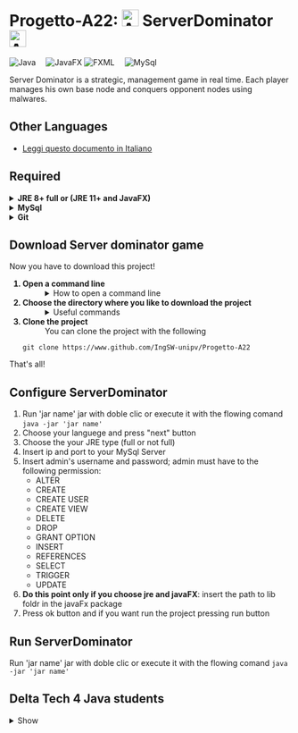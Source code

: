 # Progetto-A22: <img src="https://emojipedia-us.s3.dualstack.us-west-1.amazonaws.com/thumbs/160/microsoft/309/hacker-cat_1f431-200d-1f4bb.png" width="30px" height="30px" alt="Anonymous"> ServerDominator <img src="https://emojipedia-us.s3.dualstack.us-west-1.amazonaws.com/thumbs/160/microsoft/309/hacker-cat_1f431-200d-1f4bb.png" width="30px" height="30px" alt="Anonymous">

![Java](https://img.shields.io/badge/Backend-java-FF334F)&emsp;
![JavaFX](https://img.shields.io/badge/Frontend-JavaFX-33FF93)
![FXML](https://img.shields.io/badge/Frontend-FXML-33FF93)&emsp;
![MySql](https://img.shields.io/badge/Database-MySql-blue)

Server Dominator is a strategic, management game in real time. 
Each player manages his own base node and conquers opponent nodes using malwares.

## Other Languages
- [Leggi questo documento in Italiano](./resources/gitHubREADME/It.md)

## Required
<details>
	<summary>
		<b>JRE 8+ full or (JRE 11+ and JavaFX) </b>
	</summary>	
	<p>
		</br>Verify the JRE version with the following command: 
			<code>
				java -version
			</code>
		</br>If the command is not recognized or (the version is < 11 and is not full JRE 8+) do one of the following
	</p>
	<p>
		<ol>
 			<b><li>JRE 11+ and JavaFX</li></b>
			<dd>Download JRE and JavaFX separately. <b>IMPORTANT:</b> make sure that JRE version is equal or greater than JavaFX Version</dd>
			<ol>
				<b><li>JRE 11+</li></b>
					<dd>You can download it at this <a href="https://docs.oracle.com/goldengate/1212/gg-winux/GDRAD/java.htm" target="_blank" >link</a>.</dd>
				<b><li>JavaFX SDK</li></b>
					<dd>You can download it at this <a href="https://gluonhq.com/products/javafx/" target="_blank" >link</a>.</dd>
			</ol>
 			<b><li>JRE 8+ full</li></b>
				<dd>You can download it at this <a href="https://bell-sw.com/pages/downloads/" target="_blank">link</a>, but make sure to choose the full option package.</dd>
		</ol> 
	</p>
</details>

<details>
	<summary><b>MySql</b></summary>
	<p>
		</br>This is the <a href="https://dev.mysql.com/doc/mysql-installation-excerpt/8.0/en/" target="_blank">link</a> for MySql tutorial, download it! 
	</p>
</details>

<details>
<summary><b>Git</b></summary>
	<p>
		</br>Verify git version with the following command:
  	 	<code>git version</code>
		</br>If the command is not recognized you have to download git, instructions at this <a href="https://git-scm.com/book/en/v2/Getting-Started-Installing-Git" target="_blank">link</a>.
	</p>
</details>

## Download Server dominator game 
Now you have to download this project! 
<ol>
	<b><li>Open a command line</li></b>
	<dd>
		<details>
			<summary>
				How to open a command line
			</summary>
		<ul>
		<p>
		<details>
			<summary>
				in Windows
			</summary>
			Press <code>Win+R</code> keys, type <code>CMD</code> and press enter 
		</details>
		</p>
		<p>
		<details>
			<summary>
				in MacOs
			</summary>	
			This is the tutorial <a href="https://www.wikihow.com/Get-to-the-Command-Line-on-a-Mac" target="_blank">link</a>
		</details>
		</p>
			<p>
		<details>
			<summary>
				in Linux
			</summary>
			Press <code>Ctrl+Alt+T</code> keys
		</details>
		</p>
		</details>
		</ul>	
	</dd>
	<b><li value=2>Choose the directory where you like to download the project</li></b>
	<dd>
		<details>
			<summary>Useful commands</summary>
		<ul>
		<p>
		<details>
			<summary>
				in Windows
			</summary>
			<table>
			  <tr>
			    <th>Command</th>
			    <th>Description</th>
			  </tr>
			  <tr>
			    <td><code>cd your\destination\directory\path</code></td>
			    <td>chenge directory to .\your\destination\directory\path</td>
			  </tr>
			  <tr>
			    <td><code>dir</code></td>
			    <td>display current directory path and display what current directory contents</td>
			  </tr>
			</table>
		</details>
		</p>
		<p>
		<details>
			<summary>
				in MacOs/Linux
			</summary>
			<table>
			  <tr>
			    <th>Command</th>
			    <th>Description</th>
			  </tr>
			  <tr>
			    <td><code>cd your/destination/directory/path</code></td>
			    <td>chenge directory to ./your/destination/directory/path</td>
			  </tr>
			  <tr>
			    <td><code>pwd</code></td>
			    <td>display current directory path</td>
			  </tr>
			<tr>
			    <td><code>ls</code></td>
			    <td>display what current directory contents</td>
			  </tr>
			</table>
		</details>
		</p>
			</dd>
		</ul>
		</details>
	<b><li>Clone the project </li></b>
	<dd>You can clone the project with the following</dd>
	
	git clone https://www.github.com/IngSW-unipv/Progetto-A22
</ol>

That's all!
## Configure ServerDominator
1. Run 'jar name' jar with doble clic or execute it with the flowing comand 
	<code>java -jar 'jar name'</code>
2. Choose your languege and press "next" button
3. Choose the your JRE type (full or not full) 
4. Insert ip and port to your MySql Server 
5. Insert admin's username and password; admin must have to the following permission: 	 
 	 * ALTER
	 * CREATE
	 * CREATE USER
	 * CREATE VIEW
	 * DELETE
	 * DROP
	 * GRANT OPTION
	 * INSERT
	 * REFERENCES
	 * SELECT
	 * TRIGGER
	 * UPDATE
6. <b>Do this point only if you choose jre and javaFX</b>: insert the path to lib foldr in the javaFx package  
7. Press ok button and if you want run the project pressing run button
## Run ServerDominator
Run 'jar name' jar with doble clic or execute it with the flowing comand 
	<code>java -jar 'jar name'</code>
## Delta Tech 4 Java students 
<details>
<summary>
	Show
</summary>
			<table>
			  <tr>
			    <th>Full name</th>
			    <th>Nickname</th>
			  </tr>
			  <tr>
			    <td>Matto Para</td>
			    <td>para4d</td>
			  </tr>
			<tr>
			    <td>Luca Casto </td>
			    <td>luca-999</td>
			 </tr>				
			<tr>
			    <td>Matteo Caprio</td>
			    <td>MatteoCap99</td>
			 </tr>				
			<tr>
			    <td>Gianleoed Castillo</td>
			    <td>MobGian</td>
			 </tr>
			 <tr>
			    <td>Tawadros Girgis Habib</td>
			    <td>TawaHabib </td>
			 </tr>
			</table>
</details>
